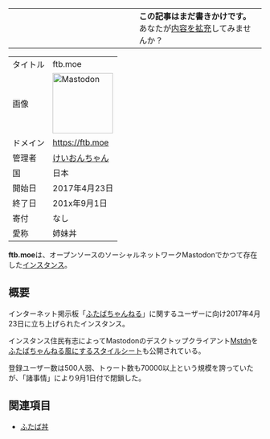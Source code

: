 <div>

  

<table>
<colgroup>
<col style="width: 50%" />
<col style="width: 50%" />
</colgroup>
<tbody>
<tr class="odd">
<td></td>
<td><strong>この記事はまだ書きかけです。</strong>
<div>
あなたが<a href="https://ja.mstdn.wiki/Ftb.moe&amp;action=edit" rel="nofollow">内容を拡充</a>してみませんか？
</div></td>
</tr>
</tbody>
</table>

|          |                                                                                                                                                                                                                                                                                                        |
|----------|--------------------------------------------------------------------------------------------------------------------------------------------------------------------------------------------------------------------------------------------------------------------------------------------------------|
| タイトル | ftb.moe                                                                                                                                                                                                                                                                                                |
| 画像     | [<img src="/images/thumb/0/00/Mastodon_logo.png/120px-Mastodon_logo.png" srcset="/images/thumb/0/00/Mastodon_logo.png/180px-Mastodon_logo.png 1.5x, /images/0/00/Mastodon_logo.png 2x" width="120" height="120" alt="Mastodon" />](/%E3%83%95%E3%82%A1%E3%82%A4%E3%83%AB:Mastodon_logo.png "Mastodon") |
| ドメイン | <a href="https://ftb.moe" rel="nofollow">https://ftb.moe</a>                                                                                                                                                                                                                                           |
| 管理者   | <a href="https://ftb.moe/@adminchan" rel="nofollow">けいおんちゃん</a>                                                                                                                                                                                                                                 |
| 国       | 日本                                                                                                                                                                                                                                                                                                   |
| 開始日   | 2017年4月23日                                                                                                                                                                                                                                                                                          |
| 終了日   | 201x年9月1日                                                                                                                                                                                                                                                                                           |
| 寄付     | なし                                                                                                                                                                                                                                                                                                   |
| 愛称     | 姉妹丼                                                                                                                                                                                                                                                                                                 |

**ftb.moe**は、オープンソースのソーシャルネットワークMastodonでかつて存在した[インスタンス](/%E3%82%A4%E3%83%B3%E3%82%B9%E3%82%BF%E3%83%B3%E3%82%B9 "インスタンス")。

## 概要

インターネット掲示板「[ふたばちゃんねる](https://ja.wikipedia.org/wiki/ja:%E3%81%B5%E3%81%9F%E3%81%B0%E3%81%A1%E3%82%83%E3%82%93%E3%81%AD%E3%82%8B "wikipedia:ja:ふたばちゃんねる")」に関するユーザーに向け2017年4月23日に立ち上げられたインスタンス。

インスタンス住民有志によってMastodonのデスクトップクライアント[Mstdn](/Mstdn_(%E3%83%87%E3%82%B9%E3%82%AF%E3%83%88%E3%83%83%E3%83%97%E3%82%AF%E3%83%A9%E3%82%A4%E3%82%A2%E3%83%B3%E3%83%88) "Mstdn (デスクトップクライアント)")を<a href="https://github.com/D9XSkeFUtRqs/ukigumo/" rel="nofollow">ふたばちゃんねる風にするスタイルシート</a>も公開されている。

登録ユーザー数は500人弱、トゥート数も70000以上という規模を誇っていたが、「諸事情」により9月1日付で閉鎖した。

## 関連項目

-   [ふたば丼](/%E3%81%B5%E3%81%9F%E3%81%B0%E4%B8%BC "ふたば丼")

</div>
